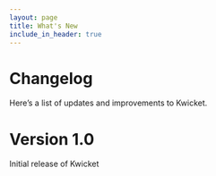 ```yaml
---
layout: page
title: What's New
include_in_header: true
---
```


# Changelog
Here’s a list of updates and improvements to Kwicket.

# Version 1.0
Initial release of Kwicket